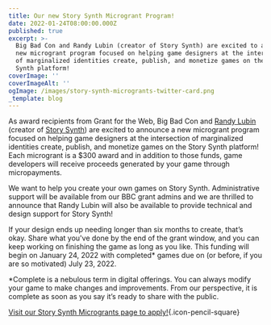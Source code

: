 ```yaml
---
title: Our new Story Synth Microgrant Program!
date: 2022-01-24T08:00:00.000Z
published: true
excerpt: >-
  Big Bad Con and Randy Lubin (creator of Story Synth) are excited to announce a
  new microgrant program focused on helping game designers at the intersection
  of marginalized identities create, publish, and monetize games on the Story
  Synth platform!
coverImage: ''
coverImageAlt: ''
ogImage: /images/story-synth-microgrants-twitter-card.png
_template: blog
---
```


As award recipients from Grant for the Web, Big Bad Con and [Randy Lubin](https://twitter.com/randylubin) (creator of [Story Synth](https://storysynth.org)) are excited to announce a new microgrant program focused on helping game designers at the intersection of marginalized identities create, publish, and monetize games on the Story Synth platform! Each microgrant is a $300 award and in addition to those funds, game developers will receive proceeds generated by your game through micropayments.

We want to help you create your own games on Story Synth. Administrative support will be available from our BBC grant admins and we are thrilled to announce that Randy Lubin will also be available to provide technical and design support for Story Synth!

If your design ends up needing longer than six months to create, that’s okay. Share what you've done by the end of the grant window, and you can keep working on finishing the game as long as you like. This funding will begin on January 24, 2022 with completed* games due on (or before, if you are so motivated) July 23, 2022.

\*Complete is a nebulous term in digital offerings. You can always modify your game to make changes and improvements. From our perspective, it is complete as soon as you say it’s ready to share with the public.

[Visit our Story Synth Microgrants page to apply!](/story-synth-microgrants){.icon-pencil-square}
